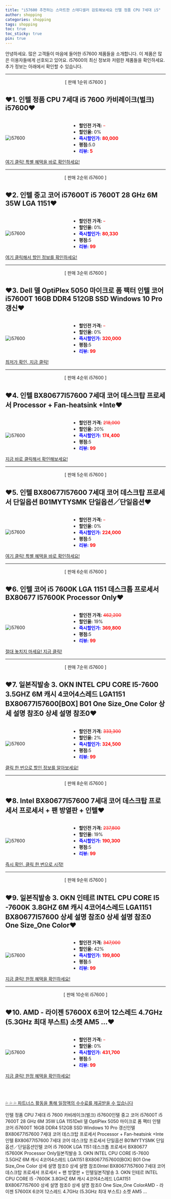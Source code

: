 ```yaml
---
title: "i57600 추천하는 스마트한 스테디셀러 검토해보세요 인텔 정품 CPU 7세대 i5"
author: shopping
categories: shopping
tags: shopping
toc: true
toc_sticky: true
pin: true
---
```

안녕하세요. 많은 고객들이 마음에 들어한 i57600 제품들을 소개합니다. 이 제품은 많은 이용자들에게 선호되고 있어요. i57600의 최신 정보와 저렴한 제품들을 확인하세요. 추가 정보는 아래에서 확인할 수 있습니다.

---
<p class="toplist" style="margin: 0 auto; display: block; width: fit-content;">[ 판매 1순위 i57600 ]</p>

<h2><strong>❤️1. 인텔 정품 CPU 7세대 i5 7600 카비레이크(벌크) i57600❤️</strong></h2>

<div style="display: flex; align-items: center;">
    <div style="flex: 0.4;">
        <img src="https://thumbnail7.coupangcdn.com/thumbnails/remote/230x230ex/image/vendor_inventory/4839/74f26c405a7a1285f416174608d3322800c964fc40a89a76896c1ff9d607.png" alt="i57600" style="max-width: 100%;">
    </div>
    <div style="flex: 0.6; margin-left: 10px;">
        <ul>
            <li><strong>할인전 가격:</strong> <del style="color: red;">-</del></li>
            <li><strong>할인율:</strong> 0%</li>
            <li><span style='color:blue'><strong>즉시할인가:</strong></span> <span style='color:red'><strong>80,000</strong></span></li>
            <li><strong>평점:</strong>5.0</li>
            <li><span style='color:blue'><strong>리뷰:</strong></span> <span style='color:red'><strong>5</strong></span></li>
        </ul>
    </div>
</div>
<div class="center">
    <a href="https://William4Davisa.github.io?lptag=AF9450613&subid=githubio&pageKey=7293111503&traceid=V0-153&itemId=18645046850&vendorItemId=86557508538" class="myButton">
        여기 클릭! 특별 혜택을 바로 확인하세요!
    </a>
</div>


---
<p class="toplist" style="margin: 0 auto; display: block; width: fit-content;">[ 판매 2순위 i57600 ]</p>

<h2><strong>❤️2. 인텔 중고 코어 i57600T i5 7600T 28 GHz 6M 35W LGA 1151❤️</strong></h2>

<div style="display: flex; align-items: center;">
    <div style="flex: 0.4;">
        <img src="https://thumbnail7.coupangcdn.com/thumbnails/remote/230x230ex/image/vendor_inventory/d6eb/dbf288f046e0b70e2fe281a5ac841efb4b84535d8e02348d504b6c1d9336.jpg" alt="i57600" style="max-width: 100%;">
    </div>
    <div style="flex: 0.6; margin-left: 10px;">
        <ul>
            <li><strong>할인전 가격:</strong> <del style="color: red;">-</del></li>
            <li><strong>할인율:</strong> 0%</li>
            <li><span style='color:blue'><strong>즉시할인가:</strong></span> <span style='color:red'><strong>80,330</strong></span></li>
            <li><strong>평점:</strong>5</li>
            <li><span style='color:blue'><strong>리뷰:</strong></span> <span style='color:red'><strong>99</strong></span></li>
        </ul>
    </div>
</div>
<div class="center">
    <a href="https://William4Davisa.github.io?lptag=AF9450613&subid=githubio&pageKey=8123647978&traceid=V0-153&itemId=23053198840&vendorItemId=90086860275" class="myButton">
        여기 클릭해서 할인 정보를 확인하세요!
    </a>
</div>


---
<p class="toplist" style="margin: 0 auto; display: block; width: fit-content;">[ 판매 3순위 i57600 ]</p>

<h2><strong>❤️3. Dell 델 OptiPlex 5050 마이크로 폼 팩터 인텔 코어 i57600T 16GB DDR4 512GB SSD Windows 10 Pro 갱신❤️</strong></h2>

<div style="display: flex; align-items: center;">
    <div style="flex: 0.4;">
        <img src="https://thumbnail6.coupangcdn.com/thumbnails/remote/230x230ex/image/vendor_inventory/c624/cc2a2c546141cecbb3967f3df23cdc77c15ef603bfe53688ee85e6f1204b.jpg" alt="i57600" style="max-width: 100%;">
    </div>
    <div style="flex: 0.6; margin-left: 10px;">
        <ul>
            <li><strong>할인전 가격:</strong> <del style="color: red;">-</del></li>
            <li><strong>할인율:</strong> 0%</li>
            <li><span style='color:blue'><strong>즉시할인가:</strong></span> <span style='color:red'><strong>320,000</strong></span></li>
            <li><strong>평점:</strong>5</li>
            <li><span style='color:blue'><strong>리뷰:</strong></span> <span style='color:red'><strong>99</strong></span></li>
        </ul>
    </div>
</div>
<div class="center">
    <a href="https://William4Davisa.github.io?lptag=AF9450613&subid=githubio&pageKey=8222899534&traceid=V0-153&itemId=23640189908&vendorItemId=90762259668" class="myButton">
        최저가 확인, 지금 클릭!
    </a>
</div>


---
<p class="toplist" style="margin: 0 auto; display: block; width: fit-content;">[ 판매 4순위 i57600 ]</p>

<h2><strong>❤️4. 인텔 BX80677I57600 7세대 코어 데스크탑 프로세서 Processor + Fan-heatsink +Inte❤️</strong></h2>

<div style="display: flex; align-items: center;">
    <div style="flex: 0.4;">
        <img src="https://thumbnail10.coupangcdn.com/thumbnails/remote/230x230ex/image/vendor_inventory/a623/270f24c67170b4acece1ff42f9b7e19deb129394a2932bc7373ed9f40c79.jpg" alt="i57600" style="max-width: 100%;">
    </div>
    <div style="flex: 0.6; margin-left: 10px;">
        <ul>
            <li><strong>할인전 가격:</strong> <del style="color: red;">218,000</del></li>
            <li><strong>할인율:</strong> 20%</li>
            <li><span style='color:blue'><strong>즉시할인가:</strong></span> <span style='color:red'><strong>174,400</strong></span></li>
            <li><strong>평점:</strong>5</li>
            <li><span style='color:blue'><strong>리뷰:</strong></span> <span style='color:red'><strong>99</strong></span></li>
        </ul>
    </div>
</div>
<div class="center">
    <a href="https://William4Davisa.github.io?lptag=AF9450613&subid=githubio&pageKey=7911302062&traceid=V0-153&itemId=21707702380&vendorItemId=89851430101" class="myButton">
        지금 바로 클릭해서 확인해보세요!
    </a>
</div>


---
<p class="toplist" style="margin: 0 auto; display: block; width: fit-content;">[ 판매 5순위 i57600 ]</p>

<h2><strong>❤️5. 인텔 BX80677I57600 7세대 코어 데스크탑 프로세서 단일옵션 B01MYTYSMK 단일옵션／단일옵션❤️</strong></h2>

<div style="display: flex; align-items: center;">
    <div style="flex: 0.4;">
        <img src="https://thumbnail7.coupangcdn.com/thumbnails/remote/230x230ex/image/vendor_inventory/9d41/34278ac153baa4a595b380a0b0c37e82bf0ebee370511a819abfb8f5d077.jpg" alt="i57600" style="max-width: 100%;">
    </div>
    <div style="flex: 0.6; margin-left: 10px;">
        <ul>
            <li><strong>할인전 가격:</strong> <del style="color: red;">-</del></li>
            <li><strong>할인율:</strong> 0%</li>
            <li><span style='color:blue'><strong>즉시할인가:</strong></span> <span style='color:red'><strong>224,000</strong></span></li>
            <li><strong>평점:</strong>5</li>
            <li><span style='color:blue'><strong>리뷰:</strong></span> <span style='color:red'><strong>99</strong></span></li>
        </ul>
    </div>
</div>
<div class="center">
    <a href="https://William4Davisa.github.io?lptag=AF9450613&subid=githubio&pageKey=7825241026&traceid=V0-153&itemId=21267737464&vendorItemId=88328033133" class="myButton">
        여기 클릭! 특별 혜택을 바로 확인하세요!
    </a>
</div>


---
<p class="toplist" style="margin: 0 auto; display: block; width: fit-content;">[ 판매 6순위 i57600 ]</p>

<h2><strong>❤️6. 인텔 코어 i5 7600K LGA 1151 데스크톱 프로세서 BX80677 I57600K Processor Only❤️</strong></h2>

<div style="display: flex; align-items: center;">
    <div style="flex: 0.4;">
        <img src="https://thumbnail7.coupangcdn.com/thumbnails/remote/230x230ex/image/vendor_inventory/b364/ba2d09048ee12eec24329fe44b61d7b2e20d7540c50dcfba4d921b4c78b6.jpg" alt="i57600" style="max-width: 100%;">
    </div>
    <div style="flex: 0.6; margin-left: 10px;">
        <ul>
            <li><strong>할인전 가격:</strong> <del style="color: red;">462,200</del></li>
            <li><strong>할인율:</strong> 19%</li>
            <li><span style='color:blue'><strong>즉시할인가:</strong></span> <span style='color:red'><strong>369,800</strong></span></li>
            <li><strong>평점:</strong>5</li>
            <li><span style='color:blue'><strong>리뷰:</strong></span> <span style='color:red'><strong>99</strong></span></li>
        </ul>
    </div>
</div>
<div class="center">
    <a href="https://William4Davisa.github.io?lptag=AF9450613&subid=githubio&pageKey=7639855939&traceid=V0-153&itemId=20296207509&vendorItemId=89066963622" class="myButton">
        절대 놓치지 마세요! 지금 클릭!
    </a>
</div>


---
<p class="toplist" style="margin: 0 auto; display: block; width: fit-content;">[ 판매 7순위 i57600 ]</p>

<h2><strong>❤️7. 일본직발송 3. OKN INTEL CPU CORE I5-7600 3.5GHZ 6M 캐시 4코어4스레드 LGA1151 BX80677I57600[BOX] B01 One Size_One Color 상세 설명 참조0 상세 설명 참조0❤️</strong></h2>

<div style="display: flex; align-items: center;">
    <div style="flex: 0.4;">
        <img src="https://thumbnail9.coupangcdn.com/thumbnails/remote/230x230ex/image/vendor_inventory/e488/a2d917a526cd8a469e02671aece797f7b18416839fe5c244bd1d65fd11a1.jpg" alt="i57600" style="max-width: 100%;">
    </div>
    <div style="flex: 0.6; margin-left: 10px;">
        <ul>
            <li><strong>할인전 가격:</strong> <del style="color: red;">333,300</del></li>
            <li><strong>할인율:</strong> 2%</li>
            <li><span style='color:blue'><strong>즉시할인가:</strong></span> <span style='color:red'><strong>324,500</strong></span></li>
            <li><strong>평점:</strong>5</li>
            <li><span style='color:blue'><strong>리뷰:</strong></span> <span style='color:red'><strong>99</strong></span></li>
        </ul>
    </div>
</div>
<div class="center">
    <a href="https://William4Davisa.github.io?lptag=AF9450613&subid=githubio&pageKey=5675201170&traceid=V0-153&itemId=9356478617&vendorItemId=76641693975" class="myButton">
        클릭 한 번으로 할인 정보를 알아보세요!
    </a>
</div>


---
<p class="toplist" style="margin: 0 auto; display: block; width: fit-content;">[ 판매 8순위 i57600 ]</p>

<h2><strong>❤️8. Intel BX80677I57600 7세대 코어 데스크탑 프로세서 프로세서 + 팬 방열판 + 인텔❤️</strong></h2>

<div style="display: flex; align-items: center;">
    <div style="flex: 0.4;">
        <img src="https://thumbnail10.coupangcdn.com/thumbnails/remote/230x230ex/image/vendor_inventory/a623/270f24c67170b4acece1ff42f9b7e19deb129394a2932bc7373ed9f40c79.jpg" alt="i57600" style="max-width: 100%;">
    </div>
    <div style="flex: 0.6; margin-left: 10px;">
        <ul>
            <li><strong>할인전 가격:</strong> <del style="color: red;">237,800</del></li>
            <li><strong>할인율:</strong> 19%</li>
            <li><span style='color:blue'><strong>즉시할인가:</strong></span> <span style='color:red'><strong>190,300</strong></span></li>
            <li><strong>평점:</strong>5</li>
            <li><span style='color:blue'><strong>리뷰:</strong></span> <span style='color:red'><strong>99</strong></span></li>
        </ul>
    </div>
</div>
<div class="center">
    <a href="https://William4Davisa.github.io?lptag=AF9450613&subid=githubio&pageKey=6753060172&traceid=V0-153&itemId=15799919321&vendorItemId=88738141359" class="myButton">
        즉시 확인, 클릭 한 번으로 시작!
    </a>
</div>


---
<p class="toplist" style="margin: 0 auto; display: block; width: fit-content;">[ 판매 9순위 i57600 ]</p>

<h2><strong>❤️9. 일본직발송 3. OKN 인테르 INTEL CPU CORE I5 -7600K 3.8GHZ 6M 캐시 4코어4스레드 LGA1151 BX80677I57600 상세 설명 참조0 상세 설명 참조0 One Size_One Color❤️</strong></h2>

<div style="display: flex; align-items: center;">
    <div style="flex: 0.4;">
        <img src="https://thumbnail6.coupangcdn.com/thumbnails/remote/230x230ex/image/vendor_inventory/8b6d/0312356b7f8ef576d3a5a574e891e6ef8a60e502196e8a489e42294d8d1a.jpg" alt="i57600" style="max-width: 100%;">
    </div>
    <div style="flex: 0.6; margin-left: 10px;">
        <ul>
            <li><strong>할인전 가격:</strong> <del style="color: red;">347,000</del></li>
            <li><strong>할인율:</strong> 42%</li>
            <li><span style='color:blue'><strong>즉시할인가:</strong></span> <span style='color:red'><strong>199,800</strong></span></li>
            <li><strong>평점:</strong>5</li>
            <li><span style='color:blue'><strong>리뷰:</strong></span> <span style='color:red'><strong>99</strong></span></li>
        </ul>
    </div>
</div>
<div class="center">
    <a href="https://William4Davisa.github.io?lptag=AF9450613&subid=githubio&pageKey=6419544775&traceid=V0-153&itemId=13803947659&vendorItemId=76641470284" class="myButton">
        지금 클릭! 한정 혜택을 확인하세요!
    </a>
</div>


---
<p class="toplist" style="margin: 0 auto; display: block; width: fit-content;">[ 판매 10순위 i57600 ]</p>

<h2><strong>❤️10. AMD - 라이젠 57600X 6코어 12스레드 4.7GHz (5.3GHz 최대 부스트) 소켓 AM5 ...❤️</strong></h2>

<div style="display: flex; align-items: center;">
    <div style="flex: 0.4;">
        <img src="https://thumbnail9.coupangcdn.com/thumbnails/remote/230x230ex/image/vendor_inventory/68e6/6ea3babf15544b45cc5abf9fb0a0ea808962e4fe4659fbfb54869d4fd889.jpg" alt="i57600" style="max-width: 100%;">
    </div>
    <div style="flex: 0.6; margin-left: 10px;">
        <ul>
            <li><strong>할인전 가격:</strong> <del style="color: red;">-</del></li>
            <li><strong>할인율:</strong> 0%</li>
            <li><span style='color:blue'><strong>즉시할인가:</strong></span> <span style='color:red'><strong>431,700</strong></span></li>
            <li><strong>평점:</strong>5</li>
            <li><span style='color:blue'><strong>리뷰:</strong></span> <span style='color:red'><strong>99</strong></span></li>
        </ul>
    </div>
</div>
<div class="center">
    <a href="https://William4Davisa.github.io?lptag=AF9450613&subid=githubio&pageKey=8124601925&traceid=V0-153&itemId=23057798476&vendorItemId=90414455714" class="myButton">
        지금 클릭! 한정 혜택을 확인하세요!
    </a>
</div>

<br><br><br>[💦 💦 💦 파트너스 활동을 통해 일정액의 수수료를 제공받을 수 있습니다](https://link.coupang.com/a/bcpT2c)<br><br>인텔 정품 CPU 7세대 i5 7600 카비레이크(벌크) i57600인텔 중고 코어 i57600T i5 7600T 28 GHz 6M 35W LGA 1151Dell 델 OptiPlex 5050 마이크로 폼 팩터 인텔 코어 i57600T 16GB DDR4 512GB SSD Windows 10 Pro 갱신인텔 BX80677I57600 7세대 코어 데스크탑 프로세서 Processor + Fan-heatsink +Inte인텔 BX80677I57600 7세대 코어 데스크탑 프로세서 단일옵션 B01MYTYSMK 단일옵션／단일옵션인텔 코어 i5 7600K LGA 1151 데스크톱 프로세서 BX80677 I57600K Processor Only일본직발송 3. OKN INTEL CPU CORE I5-7600 3.5GHZ 6M 캐시 4코어4스레드 LGA1151 BX80677I57600[BOX] B01 One Size_One Color 상세 설명 참조0 상세 설명 참조0Intel BX80677I57600 7세대 코어 데스크탑 프로세서 프로세서 + 팬 방열판 + 인텔일본직발송 3. OKN 인테르 INTEL CPU CORE I5 -7600K 3.8GHZ 6M 캐시 4코어4스레드 LGA1151 BX80677I57600 상세 설명 참조0 상세 설명 참조0 One Size_One ColorAMD - 라이젠 57600X 6코어 12스레드 4.7GHz (5.3GHz 최대 부스트) 소켓 AM5 ...